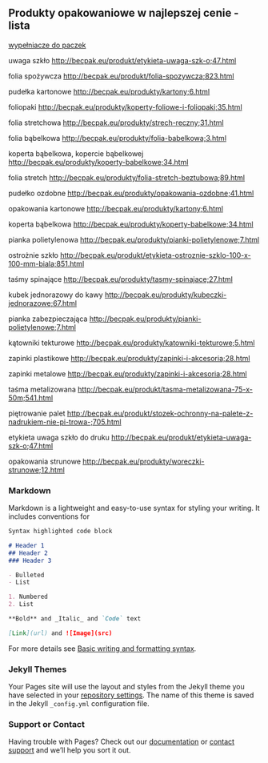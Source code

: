 ## Produkty opakowaniowe w najlepszej cenie - lista

[wypełniacze do paczek](http://becpak.eu/produkty/wypelniacze-do-paczek;8.html)

uwaga szkło
http://becpak.eu/produkt/etykieta-uwaga-szk-o;47.html

folia spożywcza
http://becpak.eu/produkt/folia-spozywcza;823.html

pudełka kartonowe
http://becpak.eu/produkty/kartony;6.html

foliopaki
http://becpak.eu/produkty/koperty-foliowe-i-foliopaki;35.html

folia stretchowa
http://becpak.eu/produkty/strech-reczny;31.html

folia bąbelkowa
http://becpak.eu/produkty/folia-babelkowa;3.html

koperta bąbelkowa, kopercie bąbelkowej
http://becpak.eu/produkty/koperty-babelkowe;34.html

folia stretch
http://becpak.eu/produkty/folia-stretch-beztubowa;89.html

pudełko ozdobne
http://becpak.eu/produkty/opakowania-ozdobne;41.html

opakowania kartonowe
http://becpak.eu/produkty/kartony;6.html

koperta bąbelkowa
http://becpak.eu/produkty/koperty-babelkowe;34.html

pianka polietylenowa
http://becpak.eu/produkty/pianki-polietylenowe;7.html

ostrożnie szkło
http://becpak.eu/produkt/etykieta-ostroznie-szklo-100-x-100-mm-biala;851.html

taśmy spinające
http://becpak.eu/produkty/tasmy-spinajace;27.html

kubek jednorazowy do kawy
http://becpak.eu/produkty/kubeczki-jednorazowe;67.html

pianka zabezpieczająca
http://becpak.eu/produkty/pianki-polietylenowe;7.html

kątowniki tekturowe
http://becpak.eu/produkty/katowniki-tekturowe;5.html

zapinki plastikowe
http://becpak.eu/produkty/zapinki-i-akcesoria;28.html

zapinki metalowe
http://becpak.eu/produkty/zapinki-i-akcesoria;28.html

taśma metalizowana
http://becpak.eu/produkt/tasma-metalizowana-75-x-50m;541.html

piętrowanie palet
http://becpak.eu/produkt/stozek-ochronny-na-palete-z-nadrukiem-nie-pi-trowa-;705.html

etykieta uwaga szkło do druku
http://becpak.eu/produkt/etykieta-uwaga-szk-o;47.html

opakowania strunowe
http://becpak.eu/produkty/woreczki-strunowe;12.html

### Markdown

Markdown is a lightweight and easy-to-use syntax for styling your writing. It includes conventions for

```markdown
Syntax highlighted code block

# Header 1
## Header 2
### Header 3

- Bulleted
- List

1. Numbered
2. List

**Bold** and _Italic_ and `Code` text

[Link](url) and ![Image](src)
```

For more details see [Basic writing and formatting syntax](https://docs.github.com/en/github/writing-on-github/getting-started-with-writing-and-formatting-on-github/basic-writing-and-formatting-syntax).

### Jekyll Themes

Your Pages site will use the layout and styles from the Jekyll theme you have selected in your [repository settings](https://github.com/mikepowell2021/projekt1/settings/pages). The name of this theme is saved in the Jekyll `_config.yml` configuration file.

### Support or Contact

Having trouble with Pages? Check out our [documentation](https://docs.github.com/categories/github-pages-basics/) or [contact support](https://support.github.com/contact) and we’ll help you sort it out.
